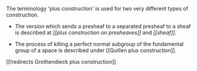 The terminology 'plus construction' is used for two very different types of construction.



 *  The version which sends a presheaf to a separated presheaf to a sheaf is described at _[[plus construction on presheaves]]_ and _[[sheaf]]_.

*  The process of killing a perfect normal subgroup of the fundamental group of a space is described under [[Quillen plus construction]].



[[!redirects Grothendieck plus construction]]